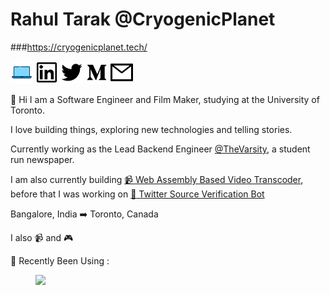 <link rel="stylesheet" href="https://stackpath.bootstrapcdn.com/font-awesome/4.7.0/css/font-awesome.min.css">

# Rahul Tarak @CryogenicPlanet

###https://cryogenicplanet.tech/

[<img src="/images/laptop.svg" width="36px"/>](https://cryogenicplanet.tech) [<img src="/images/linkedin.svg" width="36px"/>](https://www.linkedin.com/in/rahul-tarak/) [<img src="/images/twitter.svg" width="36px"/>](https://twitter.com/CryogenicPlanet) [<img src="/images/medium.svg" color="#1890ff" width="36px"/>](https://medium.com/@rahultarak) [<img src="/images/mail.svg" width="36px"/>](mailto:cryogenicplanet@gmail.com)

👋 Hi I am a Software Engineer and Film Maker, studying at the University of Toronto.

I love building things, exploring new technologies and telling stories.

Currently working as the Lead Backend Engineer [@TheVarsity](https://github.com/TheVarsity), a student run newspaper.

<!--
**CryogenicPlanet/CryogenicPlanet** is a ✨ _special_ ✨ repository because its `README.md` (this file) appears on your GitHub profile.

Here are some ideas to get you started:

- 🌱 I’m currently learning ...
- 👯 I’m looking to collaborate on ...
- 🤔 I’m looking for help with ...
- 💬 Ask me about ...

- 😄 Pronouns: ...
- ⚡ Fun fact: ...
-->

I am also currently building [:video_camera: Web Assembly Based Video Transcoder](https://github.com/Mozilla-Open-Lab-Etwas/Video-Transcoder), before that I was working on [:robot: Twitter Source Verification Bot](https://twittersourcebot.tech/)

Bangalore, India :arrow_right: Toronto, Canada

I also :video_camera: and :video_game:

🌱 Recently Been Using :

<figure><img src="https://wakatime.com/share/@d7e92697-136f-4ee8-a98b-d90c5867ef4f/194d0946-1c7e-4180-ab44-3d2f52b1d9e3.svg" width="800"></figure>
